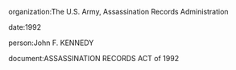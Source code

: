 organization:The U.S. Army, Assassination Records Administration

date:1992

person:John F. KENNEDY

document:ASSASSINATION RECORDS ACT of 1992


